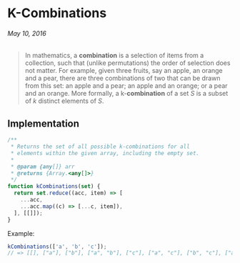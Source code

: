 # K-Combinations
###### May 10, 2016

> In mathematics, a **combination** is a selection of items from a collection, such that (unlike permutations) the order of selection does not matter. For example, given three fruits, say an apple, an orange and a pear, there are three combinations of two that can be drawn from this set: an apple and a pear; an apple and an orange; or a pear and an orange. More formally, a k-**combination** of a set *S* is a subset of *k* distinct elements of *S*.

## Implementation

```js
/**
 * Returns the set of all possible k-combinations for all
 * elements within the given array, including the empty set.
 *
 * @param {any[]} arr
 * @returns {Array.<any[]>}
 */
function kCombinations(set) {
  return set.reduce((acc, item) => [
    ...acc,
    ...acc.map((c) => [...c, item]),
  ], [[]]);
}
```

Example:

```js
kCombinations(['a', 'b', 'c']);
// => [[], ["a"], ["b"], ["a", "b"], ["c"], ["a", "c"], ["b", "c"], ["a", "b", "c"]]
```
